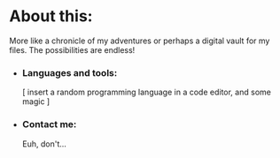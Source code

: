 # About this: 
More like a chronicle of my adventures or perhaps a digital vault for my files. The possibilities are endless!
- ### Languages and tools: 
    [ insert a random programming language in a code editor, and some magic ]
- ### Contact me:
    Euh, don't... 

